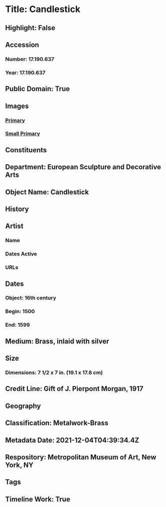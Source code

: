 # Title: Candlestick
## Highlight: False
## Accession
### Number: 17.190.637
### Year: 17.190.637
## Public Domain: True
## Images
### [Primary](https://images.metmuseum.org/CRDImages/es/original/DP137823.jpg)
### [Small Primary](https://images.metmuseum.org/CRDImages/es/web-large/DP137823.jpg)
## Constituents
## Department: European Sculpture and Decorative Arts
## Object Name: Candlestick
## History
## Artist
### Name
### Dates Active
### URLs
## Dates
### Object: 16th century
### Begin: 1500
### End: 1599
## Medium: Brass, inlaid with silver
## Size
### Dimensions: 7 1/2 x 7 in.  (19.1 x 17.8 cm)
## Credit Line: Gift of J. Pierpont Morgan, 1917
## Geography
## Classification: Metalwork-Brass
## Metadata Date: 2021-12-04T04:39:34.4Z
## Respository: Metropolitan Museum of Art, New York, NY
## Tags
## Timeline Work: True